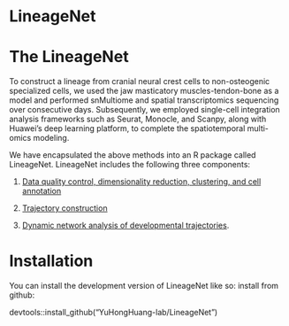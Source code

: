 LineageNet
================

# The LineageNet

To construct a lineage from cranial neural crest cells to non-osteogenic
specialized cells, we used the jaw masticatory muscles-tendon-bone as a
model and performed snMultiome and spatial transcriptomics sequencing
over consecutive days. Subsequently, we employed single-cell integration
analysis frameworks such as Seurat, Monocle, and Scanpy, along with
Huawei’s deep learning platform, to complete the spatiotemporal
multi-omics modeling.

We have encapsulated the above methods into an R package called
LineageNet. LineageNet includes the following three components:

1.  [Data quality control, dimensionality reduction, clustering, and
    cell
    annotation](./vignettes/Data-preprocessing-and-cell-annotation.Rmd)

2.  [Trajectory construction](./vignettes/Trajectory-construction.Rmd)

3.  [Dynamic network analysis of developmental
    trajectories](./vignettes/Dynamic-network.Rmd).

# Installation

You can install the development version of LineageNet like so: install
from github:

devtools::install_github(“YuHongHuang-lab/LineageNet”)
